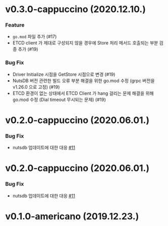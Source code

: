 # v0.3.0-cappuccino (2020.12.10.)
### Feature
- `go.mod` 파일 추가 (#17)
- ETCD client 가 제대로 구성되지 않을 경우에 Store 처리 메서드 호출되는 부분 검증 추가 (#19)

### Bug Fix
- Driver Initialize 시점을 GetStore 시점으로 변경 (#19)
- NutsDB 버전 관련한 빌드 오류 부분 해결을 위한 go.mod 수정 (grpc 버전을 v1.26.0 으로 고정) (#19)
- ETCD 환경이 없는 상태에서 ETCD Client 가 hang 걸리는 문제 해결을 위해 go.mod 수정 (Dial timeout 무시되는 문제) (#19)

# v0.2.0-cappuccino (2020.06.01.)
### Bug Fix
- nutsdb 업데이트에 대한 대응 [#11](https://github.com/cloud-barista/cb-store/issues/11)

# v0.2.0-cappuccino (2020.06.01.)
### Bug Fix
- nutsdb 업데이트에 대한 대응 [#11](https://github.com/cloud-barista/cb-store/issues/11)

# v0.1.0-americano (2019.12.23.)

